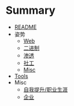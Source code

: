 # Summary

* [README](README.md)
* 姿势
    * [Web](skills/web.md)
    * [二进制](skills/bin.md)
    * [渗透](skills/pen-test.md)
    * [社工](skills/social-eng.md)
    * [Misc](skills/misc.md)
* [Tools](tools.md)
* Misc
    * [自我提升/职业生涯](misc/growth.md)
    * [企业](misc/company.md)

